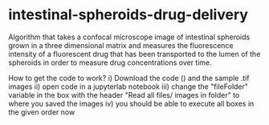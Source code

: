 # intestinal-spheroids-drug-delivery
Algorithm that takes a confocal microscope image of intestinal spheroids grown in a three dimensional matrix and measures the fluorescence intensity of a fluorescent drug that has been transported to the lumen of the spheroids in order to measure drug concentrations over time.

How to get the code to work? 
i) Download the code () and the sample .tif images
ii) open code in a jupyterlab notebook
iii) change the "fileFolder" variable in the box with the header "Read all files/ images in folder" to where you saved the images
iv) you should be able to execute all boxes in the given order now
